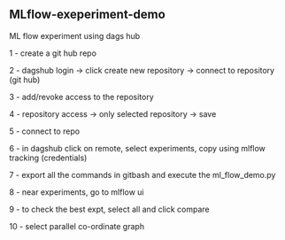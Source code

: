 ## MLflow-exeperiment-demo

ML flow experiment using dags hub

1 - create a git hub repo

2 - dagshub login -> click create new repository -> connect to repository (git hub)

3 - add/revoke access to the repository

4 - repository access -> only selected repository -> save

5 - connect to repo

6 - in dagshub click on remote, select experiments, copy using mlflow tracking (credentials)

7 - export all the commands in gitbash and execute the ml_flow_demo.py

8 - near experiments, go to mlflow ui

9 - to check the best expt, select all and click compare

10 - select parallel co-ordinate graph
